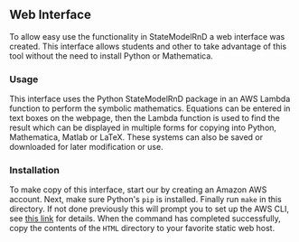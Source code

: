 ## Web Interface

To allow easy use the functionality in StateModelRnD a web interface was created.
This interface allows students and other to take advantage of this tool without the need to install Python or Mathematica.

### Usage

This interface uses the Python StateModelRnD package in an AWS Lambda function to perform the symbolic mathematics.
Equations can be entered in text boxes on the webpage, then the Lambda function is used to find the result which can be displayed in multiple forms for copying into Python, Mathematica, Matlab or LaTeX.
These systems can also be saved or downloaded for later modification or use.

### Installation

To make copy of this interface, start our by creating an Amazon AWS account.
Next, make sure Python's `pip` is installed.
Finally run `make` in this directory.
If not done previously this will prompt you to set up the AWS CLI, see [this link](https://docs.aws.amazon.com/cli/latest/userguide/cli-chap-getting-started.html) for details.
When the command has completed successfully, copy the contents of the `HTML` directory to your favorite static web host.
